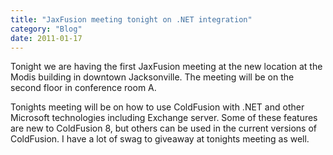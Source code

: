 ```yaml
---
title: "JaxFusion meeting tonight on .NET integration"
category: "Blog"
date: 2011-01-17
---
```



Tonight we are having the first JaxFusion meeting at the new location at the Modis building in downtown Jacksonville. The meeting will be on the second floor in conference room A.

Tonights meeting will be on how to use ColdFusion with .NET and other Microsoft technologies including Exchange server. Some of these features are new to ColdFusion 8, but others can be used in the current versions of ColdFusion. I have a lot of swag to giveaway at tonights meeting as well.